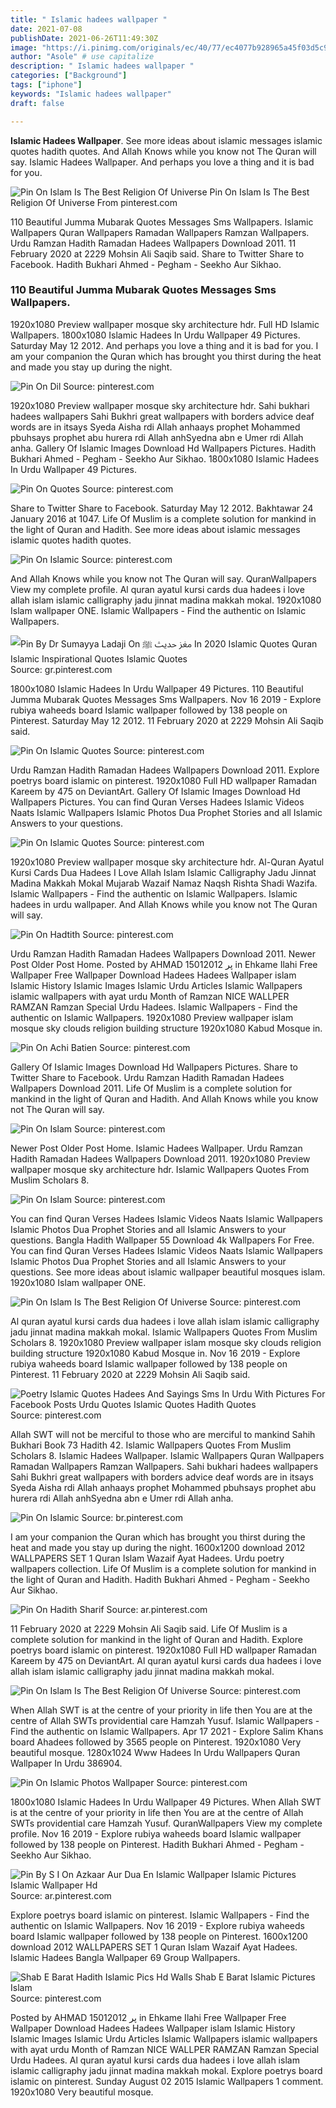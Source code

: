 ```yaml
---
title: " Islamic hadees wallpaper "
date: 2021-07-08
publishDate: 2021-06-26T11:49:30Z
image: "https://i.pinimg.com/originals/ec/40/77/ec4077b928965a45f03d5c9ff9757cb4.jpg"
author: "Asole" # use capitalize
description: " Islamic hadees wallpaper "
categories: ["Background"]
tags: ["iphone"]
keywords: "Islamic hadees wallpaper"
draft: false

---
```



**Islamic Hadees Wallpaper**. See more ideas about islamic messages islamic quotes hadith quotes. And Allah Knows while you know not The Quran will say. Islamic Hadees Wallpaper. And perhaps you love a thing and it is bad for you.

![Pin On Islam Is The Best Religion Of Universe](https://i.pinimg.com/originals/bf/12/77/bf1277700351fed572ef7ab50a8eae7b.jpg "Pin On Islam Is The Best Religion Of Universe")
Pin On Islam Is The Best Religion Of Universe From pinterest.com


110 Beautiful Jumma Mubarak Quotes Messages Sms Wallpapers. Islamic Wallpapers Quran Wallpapers Ramadan Wallpapers Ramzan Wallpapers. Urdu Ramzan Hadith Ramadan Hadees Wallpapers Download 2011. 11 February 2020 at 2229 Mohsin Ali Saqib said. Share to Twitter Share to Facebook. Hadith Bukhari Ahmed - Pegham - Seekho Aur Sikhao.

### 110 Beautiful Jumma Mubarak Quotes Messages Sms Wallpapers.

1920x1080 Preview wallpaper mosque sky architecture hdr. Full HD Islamic Wallpapers. 1800x1080 Islamic Hadees In Urdu Wallpaper 49 Pictures. Saturday May 12 2012. And perhaps you love a thing and it is bad for you. I am your companion the Quran which has brought you thirst during the heat and made you stay up during the night.


![Pin On Dil](https://i.pinimg.com/originals/06/03/92/060392ab774ebb7c75131b380341cf17.jpg "Pin On Dil")
Source: pinterest.com

1920x1080 Preview wallpaper mosque sky architecture hdr. Sahi bukhari hadees wallpapers Sahi Bukhri great wallpapers with borders advice deaf words are in itsays Syeda Aisha rdi Allah anhaays prophet Mohammed pbuhsays prophet abu hurera rdi Allah anhSyedna abn e Umer rdi Allah anha. Gallery Of Islamic Images Download Hd Wallpapers Pictures. Hadith Bukhari Ahmed - Pegham - Seekho Aur Sikhao. 1800x1080 Islamic Hadees In Urdu Wallpaper 49 Pictures.

![Pin On Quotes](https://i.pinimg.com/originals/3c/ab/bd/3cabbd364635556f2763431152d173b3.jpg "Pin On Quotes")
Source: pinterest.com

Share to Twitter Share to Facebook. Saturday May 12 2012. Bakhtawar 24 January 2016 at 1047. Life Of Muslim is a complete solution for mankind in the light of Quran and Hadith. See more ideas about islamic messages islamic quotes hadith quotes.

![Pin On Islamic](https://i.pinimg.com/originals/fc/b1/ff/fcb1ff51ffce6987c1f4d8c1dde854f3.jpg "Pin On Islamic")
Source: pinterest.com

And Allah Knows while you know not The Quran will say. QuranWallpapers View my complete profile. Al quran ayatul kursi cards dua hadees i love allah islam islamic calligraphy jadu jinnat madina makkah mokal. 1920x1080 Islam wallpaper ONE. Islamic Wallpapers - Find the authentic on Islamic Wallpapers.

![Pin By Dr Sumayya Ladaji On مغز حدیث ﷺ In 2020 Islamic Quotes Quran Islamic Inspirational Quotes Islamic Quotes](https://i.pinimg.com/originals/7a/d3/24/7ad3249ae6c0e81243709399df50ce9a.jpg "Pin By Dr Sumayya Ladaji On مغز حدیث ﷺ In 2020 Islamic Quotes Quran Islamic Inspirational Quotes Islamic Quotes")
Source: gr.pinterest.com

1800x1080 Islamic Hadees In Urdu Wallpaper 49 Pictures. 110 Beautiful Jumma Mubarak Quotes Messages Sms Wallpapers. Nov 16 2019 - Explore rubiya waheeds board Islamic wallpaper followed by 138 people on Pinterest. Saturday May 12 2012. 11 February 2020 at 2229 Mohsin Ali Saqib said.

![Pin On Islamic Quotes](https://i.pinimg.com/originals/00/2b/8a/002b8a7bcf2332f24c3a6aa73944b37a.jpg "Pin On Islamic Quotes")
Source: pinterest.com

Urdu Ramzan Hadith Ramadan Hadees Wallpapers Download 2011. Explore poetrys board islamic on pinterest. 1920x1080 Full HD wallpaper Ramadan Kareem by 475 on DeviantArt. Gallery Of Islamic Images Download Hd Wallpapers Pictures. You can find Quran Verses Hadees Islamic Videos Naats Islamic Wallpapers Islamic Photos Dua Prophet Stories and all Islamic Answers to your questions.

![Pin On Islamic Quotes](https://i.pinimg.com/564x/9e/80/b9/9e80b956c26b4d5650d7fd073b8778dd.jpg "Pin On Islamic Quotes")
Source: pinterest.com

1920x1080 Preview wallpaper mosque sky architecture hdr. Al-Quran Ayatul Kursi Cards Dua Hadees I Love Allah Islam Islamic Calligraphy Jadu Jinnat Madina Makkah Mokal Mujarab Wazaif Namaz Naqsh Rishta Shadi Wazifa. Islamic Wallpapers - Find the authentic on Islamic Wallpapers. Islamic hadees in urdu wallpaper. And Allah Knows while you know not The Quran will say.

![Pin On Hadtith](https://i.pinimg.com/originals/e7/07/2e/e7072e9ba4b792161e283c588cff3a0c.jpg "Pin On Hadtith")
Source: pinterest.com

Urdu Ramzan Hadith Ramadan Hadees Wallpapers Download 2011. Newer Post Older Post Home. Posted by AHMAD پر 15012012 in Ehkame Ilahi Free Wallpaper Free Wallpaper Download Hadees Hadees Wallpaper islam Islamic History Islamic Images Islamic Urdu Articles Islamic Wallpapers islamic wallpapers with ayat urdu Month of Ramzan NICE WALLPER RAMZAN Ramzan Special Urdu Hadees. Islamic Wallpapers - Find the authentic on Islamic Wallpapers. 1920x1080 Preview wallpaper islam mosque sky clouds religion building structure 1920x1080 Kabud Mosque in.

![Pin On Achi Batien](https://i.pinimg.com/originals/b1/72/6f/b1726f8624ca3af212a1574ea2a32cc8.jpg "Pin On Achi Batien")
Source: pinterest.com

Gallery Of Islamic Images Download Hd Wallpapers Pictures. Share to Twitter Share to Facebook. Urdu Ramzan Hadith Ramadan Hadees Wallpapers Download 2011. Life Of Muslim is a complete solution for mankind in the light of Quran and Hadith. And Allah Knows while you know not The Quran will say.

![Pin On Islam](https://i.pinimg.com/736x/a7/2f/1d/a72f1d80646a06a240d1f250638c0257.jpg "Pin On Islam")
Source: pinterest.com

Newer Post Older Post Home. Islamic Hadees Wallpaper. Urdu Ramzan Hadith Ramadan Hadees Wallpapers Download 2011. 1920x1080 Preview wallpaper mosque sky architecture hdr. Islamic Wallpapers Quotes From Muslim Scholars 8.

![Pin On Islam](https://i.pinimg.com/originals/f1/de/33/f1de3350444a9be08802de2aef80e50d.jpg "Pin On Islam")
Source: pinterest.com

You can find Quran Verses Hadees Islamic Videos Naats Islamic Wallpapers Islamic Photos Dua Prophet Stories and all Islamic Answers to your questions. Bangla Hadith Wallpaper 55 Download 4k Wallpapers For Free. You can find Quran Verses Hadees Islamic Videos Naats Islamic Wallpapers Islamic Photos Dua Prophet Stories and all Islamic Answers to your questions. See more ideas about islamic wallpaper beautiful mosques islam. 1920x1080 Islam wallpaper ONE.

![Pin On Islam Is The Best Religion Of Universe](https://i.pinimg.com/originals/a6/20/4b/a6204baca27180efb252f5ea69a8d394.jpg "Pin On Islam Is The Best Religion Of Universe")
Source: pinterest.com

Al quran ayatul kursi cards dua hadees i love allah islam islamic calligraphy jadu jinnat madina makkah mokal. Islamic Wallpapers Quotes From Muslim Scholars 8. 1920x1080 Preview wallpaper islam mosque sky clouds religion building structure 1920x1080 Kabud Mosque in. Nov 16 2019 - Explore rubiya waheeds board Islamic wallpaper followed by 138 people on Pinterest. 11 February 2020 at 2229 Mohsin Ali Saqib said.

![Poetry Islamic Quotes Hadees And Sayings Sms In Urdu With Pictures For Facebook Posts Urdu Quotes Islamic Quotes Hadith Quotes](https://i.pinimg.com/originals/78/17/89/781789c50529052f7ee6bf87e572032a.jpg "Poetry Islamic Quotes Hadees And Sayings Sms In Urdu With Pictures For Facebook Posts Urdu Quotes Islamic Quotes Hadith Quotes")
Source: pinterest.com

Allah SWT will not be merciful to those who are merciful to mankind Sahih Bukhari Book 73 Hadith 42. Islamic Wallpapers Quotes From Muslim Scholars 8. Islamic Hadees Wallpaper. Islamic Wallpapers Quran Wallpapers Ramadan Wallpapers Ramzan Wallpapers. Sahi bukhari hadees wallpapers Sahi Bukhri great wallpapers with borders advice deaf words are in itsays Syeda Aisha rdi Allah anhaays prophet Mohammed pbuhsays prophet abu hurera rdi Allah anhSyedna abn e Umer rdi Allah anha.

![Pin On Islamic](https://i.pinimg.com/originals/6f/06/7f/6f067f3d7d60431b50ca93414eeac43a.jpg "Pin On Islamic")
Source: br.pinterest.com

I am your companion the Quran which has brought you thirst during the heat and made you stay up during the night. 1600x1200 download 2012 WALLPAPERS SET 1 Quran Islam Wazaif Ayat Hadees. Urdu poetry wallpapers collection. Life Of Muslim is a complete solution for mankind in the light of Quran and Hadith. Hadith Bukhari Ahmed - Pegham - Seekho Aur Sikhao.

![Pin On Hadith Sharif](https://i.pinimg.com/originals/a1/b0/75/a1b075c4631ee4b717155aced459d7d6.jpg "Pin On Hadith Sharif")
Source: ar.pinterest.com

11 February 2020 at 2229 Mohsin Ali Saqib said. Life Of Muslim is a complete solution for mankind in the light of Quran and Hadith. Explore poetrys board islamic on pinterest. 1920x1080 Full HD wallpaper Ramadan Kareem by 475 on DeviantArt. Al quran ayatul kursi cards dua hadees i love allah islam islamic calligraphy jadu jinnat madina makkah mokal.

![Pin On Islam Is The Best Religion Of Universe](https://i.pinimg.com/originals/bf/12/77/bf1277700351fed572ef7ab50a8eae7b.jpg "Pin On Islam Is The Best Religion Of Universe")
Source: pinterest.com

When Allah SWT is at the centre of your priority in life then You are at the centre of Allah SWTs providential care Hamzah Yusuf. Islamic Wallpapers - Find the authentic on Islamic Wallpapers. Apr 17 2021 - Explore Salim Khans board Ahadees followed by 3565 people on Pinterest. 1920x1080 Very beautiful mosque. 1280x1024 Www Hadees In Urdu Wallpapers Quran Wallpaper In Urdu 386904.

![Pin On Islamic Photos Wallpaper](https://i.pinimg.com/originals/30/df/4d/30df4d10d2f160cacd1202e1fd8f0d23.jpg "Pin On Islamic Photos Wallpaper")
Source: pinterest.com

1800x1080 Islamic Hadees In Urdu Wallpaper 49 Pictures. When Allah SWT is at the centre of your priority in life then You are at the centre of Allah SWTs providential care Hamzah Yusuf. QuranWallpapers View my complete profile. Nov 16 2019 - Explore rubiya waheeds board Islamic wallpaper followed by 138 people on Pinterest. Hadith Bukhari Ahmed - Pegham - Seekho Aur Sikhao.

![Pin By S I On Azkaar Aur Dua En Islamic Wallpaper Islamic Pictures Islamic Wallpaper Hd](https://i.pinimg.com/originals/fb/d4/12/fbd4127d918da9c252803afa7e3b38e2.jpg "Pin By S I On Azkaar Aur Dua En Islamic Wallpaper Islamic Pictures Islamic Wallpaper Hd")
Source: ar.pinterest.com

Explore poetrys board islamic on pinterest. Islamic Wallpapers - Find the authentic on Islamic Wallpapers. Nov 16 2019 - Explore rubiya waheeds board Islamic wallpaper followed by 138 people on Pinterest. 1600x1200 download 2012 WALLPAPERS SET 1 Quran Islam Wazaif Ayat Hadees. Islamic Hadees Bangla Wallpaper 69 Group Wallpapers.

![Shab E Barat Hadith Islamic Pics Hd Walls Shab E Barat Islamic Pictures Islam](https://i.pinimg.com/originals/ec/40/77/ec4077b928965a45f03d5c9ff9757cb4.jpg "Shab E Barat Hadith Islamic Pics Hd Walls Shab E Barat Islamic Pictures Islam")
Source: pinterest.com

Posted by AHMAD پر 15012012 in Ehkame Ilahi Free Wallpaper Free Wallpaper Download Hadees Hadees Wallpaper islam Islamic History Islamic Images Islamic Urdu Articles Islamic Wallpapers islamic wallpapers with ayat urdu Month of Ramzan NICE WALLPER RAMZAN Ramzan Special Urdu Hadees. Al quran ayatul kursi cards dua hadees i love allah islam islamic calligraphy jadu jinnat madina makkah mokal. Explore poetrys board islamic on pinterest. Sunday August 02 2015 Islamic Wallpapers 1 comment. 1920x1080 Very beautiful mosque.

